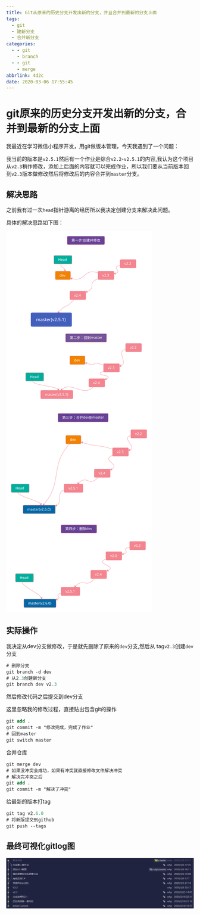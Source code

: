 ```yaml
---
title: Git从原来的历史分支开发出新的分支，并且合并到最新的分支上面
tags:
  - git
  - 建新分支
  - 合并新分支
categories:
  - - git
    - branch
  - - git
    - merge
abbrlink: 4d2c
date: 2020-03-06 17:55:45
---
```


# git原来的历史分支开发出新的分支，合并到最新的分支上面

我最近在学习微信小程序开发，用git做版本管理，今天我遇到了一个问题：

我当前的版本是`v2.5.1`然后有一个作业是综合`v2.2`-`v2.5.1`的内容,我认为这个项目从`v2.3`稍作修改，添加上后面的内容就可以完成作业，所以我们要从当前版本回到`v2.3`版本做修改然后将修改后的内容合并到`master`分支。

## 解决思路

之前我有过一次`head`指针游离的经历所以我决定创建分支来解决此问题。


具体的解决思路如下图：

![](./git_new_version_from_old_version.svg)



## 实际操作

我决定从dev分支做修改，于是就先删除了原来的`dev`分支,然后从 tag`v2.3`创建`dev`分支

```ps
# 删除分支
git branch -d dev
# 从2.3创建新分支
git branch dev v2.3
```
然后修改代码之后提交到dev分支

这里忽略我的修改过程，直接贴出包含git的操作

```ps
git add .
git commit -m "修改完成，完成了作业"
# 回到master
git switch master
```

合并仓库
```ps
git merge dev
# 如果没冲突会成功，如果有冲突就直接修改文件解决冲突
# 解决完冲突之后
git add .
git commit -m "解决了冲突"
```

给最新的版本打tag

```ps
git tag v2.6.0
# 将新版提交到github
git push --tags
```


## 最终可视化gitlog图

![](2020-03-06-18-30-38.png)